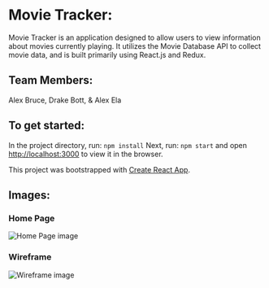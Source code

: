 # Movie Tracker:
Movie Tracker is an application designed to allow users to view information about movies currently playing. It utilizes the Movie Database API to collect movie data, and is built primarily using React.js and Redux.

## Team Members:
Alex Bruce, Drake Bott, & Alex Ela

## To get started:
In the project directory, run: `npm install`
Next, run: `npm start` and open [http://localhost:3000](http://localhost:3000) to view it in the browser.

This project was bootstrapped with [Create React App](https://github.com/facebook/create-react-app).

## Images:
### Home Page
![Home Page image](./src/assets/movie_tracker_home.png "Home Page")

### Wireframe
![Wireframe image](./src/assets/movie_tracker_description.png "Movie View")
